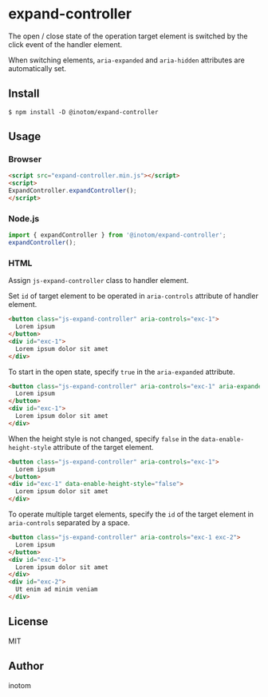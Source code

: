 # expand-controller

The open / close state of the operation target element is switched by the click event of the handler element.

When switching elements, `aria-expanded` and `aria-hidden` attributes are automatically set.


## Install

```
$ npm install -D @inotom/expand-controller
```


## Usage

### Browser

```html
<script src="expand-controller.min.js"></script>
<script>
ExpandController.expandController();
</script>
```


### Node.js

```js
import { expandController } from '@inotom/expand-controller';
expandController();
```


### HTML

Assign `js-expand-controller` class to handler element.

Set `id` of target element to be operated in `aria-controls` attribute of handler element.

```html
<button class="js-expand-controller" aria-controls="exc-1">
  Lorem ipsum
</button>
<div id="exc-1">
  Lorem ipsum dolor sit amet
</div>
```

To start in the open state, specify `true` in the `aria-expanded` attribute.

```html
<button class="js-expand-controller" aria-controls="exc-1" aria-expanded="true">
  Lorem ipsum
</button>
<div id="exc-1">
  Lorem ipsum dolor sit amet
</div>
```

When the height style is not changed, specify `false` in the `data-enable-height-style` attribute of the target element.

```html
<button class="js-expand-controller" aria-controls="exc-1">
  Lorem ipsum
</button>
<div id="exc-1" data-enable-height-style="false">
  Lorem ipsum dolor sit amet
</div>
```

To operate multiple target elements, specify the `id` of the target element in `aria-controls` separated by a space.

```html
<button class="js-expand-controller" aria-controls="exc-1 exc-2">
  Lorem ipsum
</button>
<div id="exc-1">
  Lorem ipsum dolor sit amet
</div>
<div id="exc-2">
  Ut enim ad minim veniam
</div>
```

## License

MIT


## Author

inotom
